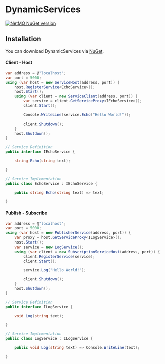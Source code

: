 # DynamicServices

[![NetMQ NuGet version](https://img.shields.io/nuget/v/DynamicServices.svg)](https://www.nuget.org/packages/DynamicServices/)

## Installation

You can download DynamicServices via [NuGet](https://nuget.org/packages/DynamicServices/).


#### Client - Host

```csharp
var address = @"localhost";
var port = 5000;
using (var host = new ServiceHost(address, port)) {
    host.RegisterService<EchoService>();
    host.Start();
    using (var client = new ServiceClient(address, port)) {
        var service = client.GetServiceProxy<IEchoService>();
        client.Start();

        Console.WriteLine(service.Echo("Hello World!"));

        client.Shutdown();
    }
    host.Shutdown();
}

// Service Definition
public interface IEchoService {

    string Echo(string text);

}

// Service Implementation
public class EchoService : IEchoService {

    public string Echo(string text) => text;

}
```



#### Publish - Subscribe

```csharp
var address = @"localhost";
var port = 5000;
using (var host = new PublisherService(address, port)) {
    var proxy = host.GetServiceProxy<ILogService>();
    host.Start();
    var service = new LogService();
    using (var client = new SubscriptionServiceHost(address, port)) {
        client.RegisterService(service);
        client.Start();

        service.Log("Hello World!");

        client.Shutdown();
    }
    host.Shutdown();
}

// Service Definition
public interface ILogService {

    void Log(string text);

}

// Service Implementation
public class LogService : ILogService {

    public void Log(string text) => Console.WriteLine(text);

}
```
